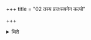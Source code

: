 +++
title = "02 तस्य प्रातःसवनेन कल्पो"

+++

<details><summary>थिते</summary>

तस्य प्रातःसवनेन कल्पो व्याख्यातः २
</details>

